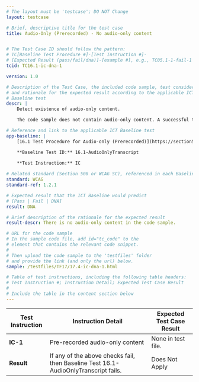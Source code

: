 ```yaml
---
# The layout must be 'testcase'; DO NOT Change
layout: testcase

# Brief, descriptive title for the test case
title: Audio-Only (Prerecorded) - No audio-only content


# The Test Case ID should follow the pattern: 
# TC[Baseline Test Procedure #]-[Test Instruction #]-
# [Expected Result (pass/fail/dna)]-[example #], e.g., TC05.1-1-fail-1
tcid: TC16.1-ic-dna-1

version: 1.0

# Description of the Test Case, the included code sample, test considerations,
# and rationale for the expected result according to the applicable ICT
# Baseline test
descr: | 
    Detect existence of audio-only content.

    The code sample does not contain audio-only content. A successful test should identify a Does Not Apply for Baseline 16.1-AudioOnlyTranscript.

# Reference and link to the applicable ICT Baseline test
app-baseline: | 
    [16.1 Test Procedure for Audio-only (Prerecorded)](https://section508coordinators.github.io/ICTTestingBaseline/16AudioVideo/#161-test-procedure-for-audio-only-prerecorded)

    **Baseline Test ID:** 16.1-AudioOnlyTranscript
    
    **Test Instruction:** IC

# Related standard (Section 508 or WCAG SC), referenced in each Baseline procedure/step
standard: WCAG
standard-ref: 1.2.1

# Expected result that the ICT Baseline would predict
# [Pass | Fail | DNA]
result: DNA

# Brief description of the rationale for the expected result
result-descr: There is no audio-only content in the code sample.

# URL for the code sample
# In the sample code file, add id="tc_code" to the 
# element that contains the relevant code snippet.
#
# Then upload the code sample to the 'testfiles' folder 
# and provide the link (and only the url) below.
sample: /testfiles/TF17/17.4-ic-dna-1.html

# Table of test instructions, including the following table headers: 
# Test Instruction #; Instruction Detail; Expected Test Case Result
#
# Include the table in the content section below
---
```

| Test Instruction | Instruction Detail | Expected Test Case Result |
|------------------|--------------------|---------------------------|
| **IC-1** | Pre-recorded audio-only content | None in test file. |
| **Result** | If any of the above checks fail, then Baseline Test 16.1-AudioOnlyTranscript fails.| Does Not Apply |